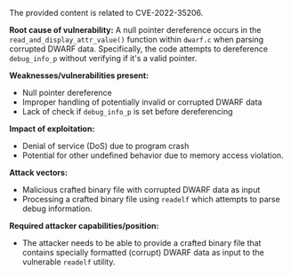The provided content is related to CVE-2022-35206.

**Root cause of vulnerability:**
A null pointer dereference occurs in the `read_and_display_attr_value()` function within `dwarf.c` when parsing corrupted DWARF data. Specifically, the code attempts to dereference `debug_info_p` without verifying if it's a valid pointer.

**Weaknesses/vulnerabilities present:**
- Null pointer dereference
- Improper handling of potentially invalid or corrupted DWARF data
- Lack of check if `debug_info_p` is set before dereferencing

**Impact of exploitation:**
- Denial of service (DoS) due to program crash
- Potential for other undefined behavior due to memory access violation.

**Attack vectors:**
- Malicious crafted binary file with corrupted DWARF data as input
- Processing a crafted binary file using `readelf` which attempts to parse debug information.

**Required attacker capabilities/position:**
- The attacker needs to be able to provide a crafted binary file that contains specially formatted (corrupt) DWARF data as input to the vulnerable `readelf` utility.